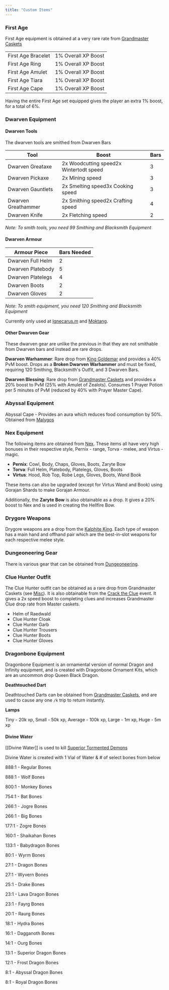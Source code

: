 ```yaml
---
title: "Custom Items"
---
```


### First Age

First Age equipment is obtained at a very rare rate from [Grandmaster Caskets](/bso/grandmaster-clues/)

|                    |                     |
| ------------------ | ------------------- |
| First Age Bracelet | 1% Overall XP Boost |
| First Age Ring     | 1% Overall XP Boost |
| First Age Amulet   | 1% Overall XP Boost |
| First Age Tiara    | 1% Overall XP Boost |
| First Age Cape     | 1% Overall XP Boost |

Having the entire First Age set equipped gives the player an extra 1% boost, for a total of 6%.

### Dwarven Equipment

#### Dwarven Tools

The dwarven tools are smithed from Dwarven Bars

| Tool                | Boost                                   | Bars |
| ------------------- | --------------------------------------- | ---- |
| Dwarven Greataxe    | 2x Woodcutting speed2x Wintertodt speed | 3    |
| Dwarven Pickaxe     | 2x Mining speed                         | 3    |
| Dwarven Gauntlets   | 2x Smelting speed3x Cooking speed       | 3    |
| Dwarven Greathammer | 2x Smithing speed2x Crafting speed      | 4    |
| Dwarven Knife       | 2x Fletching speed                      | 2    |

_Note: To smith tools, you need 99 Smithing and Blacksmith Equipment_

#### Dwarven Armour

| Armour Piece      | Bars Needed |
| ----------------- | ----------- |
| Dwarven Full Helm | 2           |
| Dwarven Platebody | 5           |
| Dwarven Platelegs | 4           |
| Dwarven Boots     | 2           |
| Dwarven Gloves    | 2           |

_Note_: _To smith equipment, you need 120 Smithing and Blacksmith Equipment_

Currently only used at [Ignecarus.m](/bso/monsters/bosses/ignecarus/) and [Moktang](/bso/monsters/bosses/moktang/).

#### Other Dwarven Gear

These dwarven gear are unlike the previous in that they are not smithable from Dwarven bars and instead are rare drops.

**Dwarven Warhammer**: Rare drop from [King Goldemar](/bso/monsters/bosses/king-goldemar/) and provides a 40% PvM boost. Drops as a **Broken Dwarven Warhammer** and must be fixed, requiring 120 Smithing, Blacksmith's Outfit, and 3 Dwarven Bars.

**Dwarven Blessing**: Rare drop from [Grandmaster Caskets](/bso/grandmaster-clues/) and provides a 20% boost to PvM (25% with Amulet of Zealots). Consumes 1 Prayer Potion per 5 minutes of PvM (reduced by 40% with Prayer Master Cape).

### Abyssal Equipment

Abyssal Cape - Provides an aura which reduces food consumption by 50%. Obtained from [Malygos](/bso/monsters/demi-bosses/malygos/)

### Nex Equipment

The following items are obtained from [Nex](/bso/monsters/bosses/nex/). These items all have very high bonuses in their respective style, Pernix - range, Torva - melee, and Virtus - magic.

- **Pernix**: Cowl, Body, Chaps, Gloves, Boots, Zaryte Bow
- **Torva**: Full Helm, Platebody, Platelegs, Gloves, Boots
- **Virtus**: Hood, Rob Top, Robe Legs, Gloves, Boots, Wand Book

These items can also be upgraded (except for Virtus Wand and Book) using Gorajan Shards to make Gorajan Armour.

Additionally, the **Zaryte** **Bow** is also obtainable as a drop. It gives a 20% boost to Nex and is used in creating the Hellfire Bow.

### Drygore Weapons

Drygore weapons are a drop from the [Kalphite King](/bso/monsters/bosses/kalphite-king/). Each type of weapon has a main hand and offhand pair which are the best-in-slot weapons for each respective melee style.

### Dungeoneering Gear

There is various gear that can be obtained from [Dungeoneering](./bso/skills/dungeoneering/#rewards).

### Clue Hunter Outfit

The Clue Hunter outfit can be obtained as a rare drop from Grandmaster Caskets (see [Misc](/bso/miscelleanous/events/#_top)). It is also obtainable from the [Crack the Clue](/osb/miscelleanous/crack-the-clue/) event. It gives a 2x speed boost to completing clues and increases Grandmaster Clue drop rate from Master caskets.

- Helm of Raedwald
- Clue Hunter Cloak
- Clue Hunter Garb
- Clue Hunter Trousers
- Clue Hunter Boots
- Clue Hunter Gloves

### Dragonbone Equipment

Dragonbone Equipment is an ornamental version of normal Dragon and Infinity equipment, and is created with Dragonbone Ornament Kits, which are an uncommon drop Queen Black Dragon.

**Deathtouched Dart**

Deathtouched Darts can be obtained from [Grandmaster Caskets](/bso/grandmaster-clues/), and are used to cause any one `/k` trip to return instantly.

**Lamps**

Tiny - 20k xp, Small - 50k xp, Average - 100k xp, Large - 1m xp, Huge - 5m xp

#### Divine Water

[[Divine Water]] is used to kill  [Superior Tormented Demons](/bso/monsters/#superior-tormented-demon) 

Divine Water is created with 1 Vial of Water & # of select bones from below

888:1 - Regular Bones

888:1 - Wolf Bones

800:1 - Monkey Bones

754:1 - Bat Bones

266:1 - Jogre Bones

266:1 - Big Bones

177:1 - Zogre Bones

160:1 - Shaikahan Bones

133:1 - Babydragon Bones

80:1 - Wyrm Bones

27:1 - Dragon Bones

27:1 - Wyvern Bones

25:1 - Drake Bones

23:1 - Lava Dragon Bones

23:1 - Fayrg Bones

20:1 - Raurg Bones

18:1 - Hydra Bones

16:1 - Dagganoth Bones

14:1 - Ourg Bones

13:1 - Superior Dragon Bones

12:1 - Frost Dragon Bones

8:1 - Abyssal Dragon Bones

8:1 - Royal Dragon Bones
